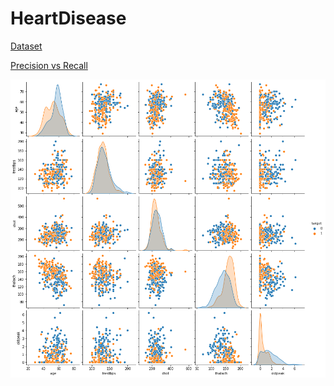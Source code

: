 # HeartDisease

[Dataset](https://www.kaggle.com/datasets/johnsmith88/heart-disease-dataset)


[Precision vs Recall](https://www.analyticsvidhya.com/blog/2020/09/precision-recall-machine-learning/)


![alt text](https://github.com/OMKARTT/HeartDisease/blob/main/DataDistribution.png?raw=true)
